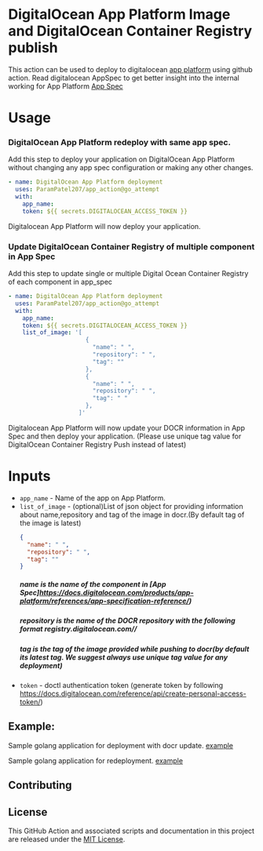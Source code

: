 # DigitalOcean App Platform Image and DigitalOcean Container Registry publish
This action can be used to deploy to digitalocean [app platform](https://www.digitalocean.com/products/app-platform/) using github action. Read digitalocean AppSpec to get better insight into the internal working for App Platform [App Spec](https://docs.digitalocean.com/products/app-platform/references/app-specification-reference/)
# Usage
### DigitalOcean App Platform redeploy with same app spec.

Add this step to deploy your application on DigitalOcean App Platform without changing any app spec configuration or making any other changes.
```yaml
- name: DigitalOcean App Platform deployment
  uses: ParamPatel207/app_action@go_attempt
  with:
    app_name: 
    token: ${{ secrets.DIGITALOCEAN_ACCESS_TOKEN }}
```
Digitalocean App Platform will now deploy your application.

### Update DigitalOcean Container Registry of multiple component in App Spec

Add this step to update single or multiple Digital Ocean Container Registry of each component in app_spec
```yaml
- name: DigitalOcean App Platform deployment
  uses: ParamPatel207/app_action@go_attempt
  with:
    app_name: 
    token: ${{ secrets.DIGITALOCEAN_ACCESS_TOKEN }}
    list_of_image: '[
                      {
                        "name": " ",
                        "repository": " ",
                        "tag": ""
                      },
                      {
                        "name": " ",
                        "repository": " ",
                        "tag": " "
                      },
                    ]'
```
Digitalocean App Platform will now update your DOCR information in App Spec and then deploy your application.
(Please use unique tag value for DigitalOcean Container Registry Push instead of latest)

# Inputs
- `app_name` - Name of the app on App Platform.
- `list_of_image` - (optional)List of json object for providing information about name,repository and tag of the image in docr.(By default tag of the image is latest)
    ```json
    {
      "name": " ",
      "repository": " ",
      "tag": ""
    }
    ```
    ##### name is the name of the component in [App Spec]https://docs.digitalocean.com/products/app-platform/references/app-specification-reference/)
    ##### repository is the name of the DOCR repository with the following format registry.digitalocean.com/<my-registry>/<my-image>
    ##### tag is the tag of the image provided while pushing to docr(by default its latest tag. We suggest always use unique tag value for any deployment)
- `token` - doctl authentication token (generate token by following https://docs.digitalocean.com/reference/api/create-personal-access-token/)

## Example:

Sample golang application for deployment with docr update. [example](https://github.com/ParamPatel207/app_action/tree/go_attempt/docr_sample)

Sample golang application for redeployment. [example](https://github.com/ParamPatel207/app_action/tree/go_attempt/sample-golang)

## Contributing



## License

This GitHub Action and associated scripts and documentation in this project are released under the [MIT License](LICENSE).
